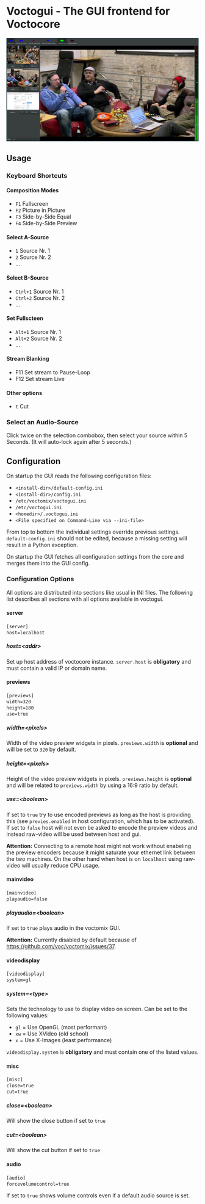 # Voctogui - The GUI frontend for Voctocore

![Screenshot of voctogui in action](voctomix.png)

## Usage
### Keyboard Shortcuts
#### Composition Modes
- `F1` Fullscreen
- `F2` Picture in Picture
- `F3` Side-by-Side Equal
- `F4` Side-by-Side Preview

#### Select A-Source
- `1` Source Nr. 1
- `2` Source Nr. 2
- …

#### Select B-Source
- `Ctrl+1` Source Nr. 1
- `Ctrl+2` Source Nr. 2
- …

#### Set Fullscteen
- `Alt+1` Source Nr. 1
- `Alt+2` Source Nr. 2
- …

#### Stream Blanking
- F11 Set stream to Pause-Loop
- F12 Set stream Live

#### Other options
- `t` Cut

### Select an Audio-Source
Click twice on the selection combobox, then select your source within 5 Seconds. (It will auto-lock again after 5 seconds.)

## Configuration
On startup the GUI reads the following configuration files:
 - `<install-dir>/default-config.ini`
 - `<install-dir>/config.ini`
 - `/etc/voctomix/voctogui.ini`
 - `/etc/voctogui.ini`
 - `<homedir>/.voctogui.ini`
 - `<File specified on Command-Line via --ini-file>`

From top to bottom the individual settings override previous settings. `default-config.ini` should not be edited, because a missing setting will result in a Python exception.

On startup the GUI fetches all configuration settings from the core and merges them into the GUI config.

### Configuration Options

All options are distributed into sections like usual in INI files. The following list describes all sections with all options available in voctogui.

#### server
```
[server]
host=localhost
```

##### host=*\<addr\>*
Set up host address of voctocore instance.
`server.host` is **obligatory** and must contain a valid IP or domain name.

#### previews
```
[previews]
width=320
height=180
use=true
```

##### width=*\<pixels\>*
Width of the video preview widgets in pixels.
`previews.width` is **optional** and will be set to `320` by default.

##### height=*\<pixels\>*
Height of the video preview widgets in pixels.
`previews.height` is **optional** and will be related to `previews.width` by using a 16:9 ratio by default.

##### use=*\<boolean\>*
If set to `true` try to use encoded previews as long as the host is providing this (see `previes.enabled` in host configuration, which has to be activated).
If set to `false` host will not even be asked to encode the preview videos and instead raw-video will be used between host and gui.  

**Attention:** Connecting to a remote host might not work without enabeling the preview encoders because it might saturate your ethernet link between the two machines. On the other hand when host is on `localhost` using raw-video will usually reduce CPU usage.

#### mainvideo
```
[mainvideo]
playaudio=false
```

##### playaudio=*\<boolean\>*
If set to `true` plays audio in the voctomix GUI.

**Attention:** Currently disabled by default because of https://github.com/voc/voctomix/issues/37.

#### videodisplay
```
[videodisplay]
system=gl
```

##### system=*\<type\>*
Sets the technology to use to display video on screen. Can be set to the following values:

- `gl` = Use OpenGL (most performant)
- `xw` = Use XVideo (old school)
- `x` = Use X-Images (least performance)

`videodisplay.system` is **obligatory** and must contain one of the listed values.

#### misc
```
[misc]
close=true
cut=true
```

##### close=*\<boolean\>*
Will show the close button if set to `true`

##### cut=*\<boolean\>*
Will show the cut button if set to `true`

#### audio
```
[audio]
forcevolumecontrol=true
```
If set to `true` shows volume controls even if a default audio source is set.
